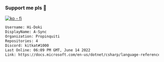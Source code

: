 ### Support me pls 🙏

[![ko - fi](https://ko-fi.com/img/githubbutton_sm.svg)](https://ko-fi.com/O5O4D6DP7)

  ```txt
  Username: Hi-Doki
  DisplayName: A-Sync
  Organization: Propinquiti
  Repositories: 4
  Discord: kitkat#1000
  Last Online: 06:09 PM GMT, June 14 2022
  Link: https://docs.microsoft.com/en-us/dotnet/csharp/language-reference/keywords/async
  ```       